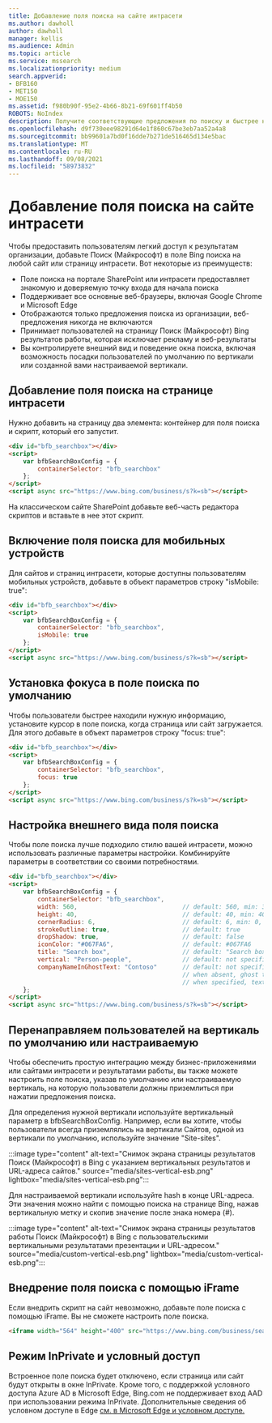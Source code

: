 ```yaml
---
title: Добавление поля поиска на сайте интрасети
ms.author: dawholl
author: dawholl
manager: kellis
ms.audience: Admin
ms.topic: article
ms.service: mssearch
ms.localizationpriority: medium
search.appverid:
- BFB160
- MET150
- MOE150
ms.assetid: f980b90f-95e2-4b66-8b21-69f601ff4b50
ROBOTS: NoIndex
description: Получите соответствующие предложения по поиску и быстрее найдите результаты работы, Поиск (Майкрософт) поле поиска на сайт или страницу интрасети.
ms.openlocfilehash: d9f730eee98291d64e1f860c67be3eb7aa52a4a8
ms.sourcegitcommit: bb99601a7bd0f16dde7b271de516465d134e5bac
ms.translationtype: MT
ms.contentlocale: ru-RU
ms.lasthandoff: 09/08/2021
ms.locfileid: "58973832"
---
```

# <a name="add-a-search-box-to-your-intranet-site"></a>Добавление поля поиска на сайте интрасети

Чтобы предоставить пользователям легкий доступ к результатам организации, добавьте Поиск (Майкрософт) в поле Bing поиска на любой сайт или страницу интрасети. Вот некоторые из преимуществ:

- Поле поиска на портале SharePoint или интрасети предоставляет знакомую и доверяемую точку входа для начала поиска
- Поддерживает все основные веб-браузеры, включая Google Chrome и Microsoft Edge
- Отображаются только предложения поиска из организации, веб-предложения никогда не включаются
- Принимает пользователей на страницу Поиск (Майкрософт) Bing результатов работы, которая исключает рекламу и веб-результаты
- Вы контролируете внешний вид и поведение окна поиска, включая возможность посадки пользователей по умолчанию по вертикали или созданной вами настраиваемой вертикали.
  
## <a name="add-a-search-box-to-an-intranet-page"></a>Добавление поля поиска на странице интрасети

Нужно добавить на страницу два элемента: контейнер для поля поиска и скрипт, который его запустит.
  
```html
<div id="bfb_searchbox"></div>
<script>
    var bfbSearchBoxConfig = {
        containerSelector: "bfb_searchbox"
    };
</script>
<script async src="https://www.bing.com/business/s?k=sb"></script>
```

На классическом сайте SharePoint добавьте веб-часть редактора скриптов и вставьте в нее этот скрипт.
  
## <a name="enable-the-search-box-for-mobile"></a>Включение поля поиска для мобильных устройств

Для сайтов и страниц интрасети, которые доступны пользователям мобильных устройств, добавьте в объект параметров строку "isMobile: true":
  
```html
<div id="bfb_searchbox"></div>
<script>
    var bfbSearchBoxConfig = {
        containerSelector: "bfb_searchbox", 
        isMobile: true
    };
</script>
<script async src="https://www.bing.com/business/s?k=sb"></script>
```

## <a name="put-focus-on-the-search-box-by-default"></a>Установка фокуса в поле поиска по умолчанию

Чтобы пользователи быстрее находили нужную информацию, установите курсор в поле поиска, когда страница или сайт загружается. Для этого добавьте в объект параметров строку "focus: true":
  
```html
<div id="bfb_searchbox"></div>
<script>
    var bfbSearchBoxConfig = {
        containerSelector: "bfb_searchbox",
        focus: true
    };
</script>
<script async src="https://www.bing.com/business/s?k=sb"></script>
```

## <a name="customize-the-appearance-of-the-search-box"></a>Настройка внешнего вида поля поиска 

Чтобы поле поиска лучше подходило стилю вашей интрасети, можно использовать различные параметры настройки. Комбинируйте параметры в соответствии со своими потребностями.

```html
<div id="bfb_searchbox"></div>
<script>
    var bfbSearchBoxConfig = {
        containerSelector: "bfb_searchbox",
        width: 560,                             // default: 560, min: 360, max: 650
        height: 40,                             // default: 40, min: 40, max: 72
        cornerRadius: 6,                        // default: 6, min: 0, max: 25                                   
        strokeOutline: true,                    // default: true
        dropShadow: true,                       // default: false
        iconColor: "#067FA6",                   // default: #067FA6
        title: "Search box",                    // default: "Search box"
        vertical: "Person-people",              // default: not specified, search box directs to the All vertical on the WORK results page
        companyNameInGhostText: "Contoso"       // default: not specified
                                                // when absent, ghost text will be "Search work"
                                                // when specified, text will be "Search <companyNameInGhostText>"
    };
</script>
<script async src="https://www.bing.com/business/s?k=sb"></script>
```

## <a name="direct-users-to-a-default-or-custom-vertical"></a>Перенаправляем пользователей на вертикаль по умолчанию или настраиваемую

Чтобы обеспечить простую интеграцию между бизнес-приложениями или сайтами интрасети и результатами работы, вы также можете настроить поле поиска, указав по умолчанию или настраиваемую вертикаль, на которую пользователи должны приземлиться при нажатии предложения поиска.

Для определения нужной вертикали используйте вертикальный параметр в bfbSearchBoxConfig. Например, если вы хотите, чтобы пользователи всегда приземлялись на вертикали Сайтов, одной из вертикали по умолчанию, используйте значение "Site-sites".

:::image type="content" alt-text="Снимок экрана страницы результатов Поиск (Майкрософт) в Bing с указанием вертикальных результатов и URL-адреса сайтов." source="media/sites-vertical-esb.png" lightbox="media/sites-vertical-esb.png":::

Для настраиваемой вертикали используйте hash в конце URL-адреса. Эти значения можно найти с помощью поиска на странице Bing, нажав вертикальную метку и скопив значение после знака номера (#).

:::image type="content" alt-text="Снимок экрана страницы результатов работы Поиск (Майкрософт) в Bing с пользовательскими вертикальными результатами презентации и URL-адресом." source="media/custom-vertical-esb.png" lightbox="media/custom-vertical-esb.png":::

## <a name="use-an-iframe-to-embed-a-search-box"></a>Внедрение поля поиска с помощью iFrame

Если внедрить скрипт на сайт невозможно, добавьте поле поиска с помощью iFrame. Вы не сможете настроить поле поиска.
  
```html
<iframe width="564" height="400" src="https://www.bing.com/business/searchbox"></iframe>
```

## <a name="inprivate-mode-and-conditional-access"></a>Режим InPrivate и условный доступ

Встроенное поле поиска будет отключено, если страница или сайт будут открыты в окне InPrivate. Кроме того, с поддержкой условного доступа Azure AD в Microsoft Edge, Bing.com не поддерживает вход AAD при использовании режима InPrivate. Дополнительные сведения об условном доступе в Edge [см. в Microsoft Edge и условном доступе.](/deployedge/ms-edge-security-conditional-access#accessing-conditional-access-protected-resources-in-microsoft-edge) 
